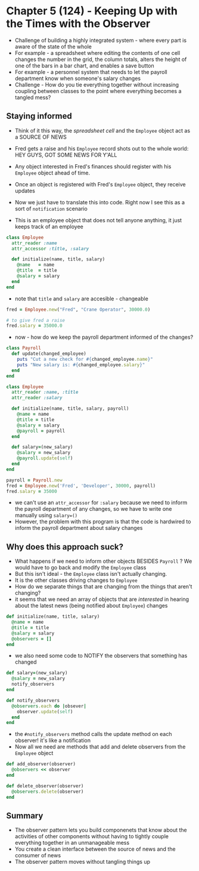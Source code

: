 # Chapter 5 (124) - Keeping Up with the Times with the Observer
* Challenge of building a highly integrated system - where every part is aware of the state of the whole
* For example - a spreadsheet where editing the contents of one cell changes the number in the grid, the column totals, alters the height of one of the bars in a bar chart, and enables a save button
* For example - a personnel system that needs to let the payroll department know when someone's salary changes
* Challenge - How do you tie everything together without increasing coupling between classes to the point where everything becomes a tangled mess?

## Staying informed
* Think of it this way, the _spreadsheet cell_ and the `Employee` object act as a SOURCE OF NEWS
* Fred gets a raise and his `Employee` record shots out to the whole world: HEY GUYS, GOT SOME NEWS FOR Y'ALL
* Any object interested in Fred's finances should register with his `Employee` object ahead of time.
* Once an object is registered with Fred's `Employee` object, they receive updates
* Now we just have to translate this into code. Right now I see this as a sort of `notification` scenario

* This is an employee object that does not tell anyone anything, it just keeps track of an employee

```ruby
class Employee
  attr_reader :name
  attr_accessor :title, :salary

  def initialize(name, title, salary)
    @name   = name
    @title  = title
    @salary = salary
  end
end
```

* note that `title` and `salary` are accesible - changeable

```ruby
fred = Employee.new("Fred", "Crane Operator", 30000.0)

# to give fred a raise
fred.salary = 35000.0
```

* now - how do we keep the payroll department informed of the changes?

```ruby
class Payroll
  def update(changed_employee)
    puts "Cut a new check for #{changed_employee.name}"
    puts "New salary is: #{changed_employee.salary}"
  end
end

class Employee
  attr_reader :name, :title
  attr_reader :salary

  def initialize(name, title, salary, payroll)
    @name = name
    @title = title
    @salary = salary
    @payroll = payroll
  end

  def salary=(new_salary)
    @salary = new_salary
    @payroll.update(self)
  end
end

payroll = Payroll.new
fred = Employee.new('Fred', 'Developer', 30000, payroll)
fred.salary = 35000
```

* we can't use an `attr_accessor` for `:salary` because we need to inform the payroll department of any changes, so we have to write one manually using `salary=()`
* However, the problem with this program is that the code is hardwired to inform the payroll department about salary changes

## Why does this approach suck?
* What happens if we need to inform other objects BESIDES `Payroll` ? We would have to go back and modify the `Employee` class
* But this isn't ideal - the `Employee` class isn't actually changing.
* It is the other classes driving changes to `Employee`
* How do we separate things that are changing from the things that aren't changing?
* it seems that we need an array of objects that are _interested_ in hearing about the latest news (being notified about `Employee`) changes

```ruby
def initialize(name, title, salary)
  @name = name
  @title = title
  @salary = salary
  @observers = []
end
```

* we also need some code to NOTIFY the observers that something has changed

```ruby
def salary=(new_salary)
  @salary = new_salary
  notify_observers
end

def notify_observers
  @observers.each do |obsever|
    observer.update(self)
  end
end
```

* the `#notify_observers` method calls the update method on each observer! it's like a notification
* Now all we need are methods that add and delete observers from the `Employee` object

```ruby
def add_observer(observer)
  @observers << observer
end

def delete_observer(observer)
  @observers.delete(observer)
end
```

## Summary
* The observer pattern lets you build componenets that know about the activities of other components without having to tightly couple everything together in an unmanageable mess
* You create a clean interface between the source of news and the consumer of news
* The observer pattern moves without tangling things up
